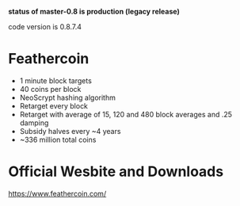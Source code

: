 
**status of master-0.8 is production (legacy release)**

code version is 0.8.7.4

Feathercoin
===========

 - 1 minute block targets
 - 40 coins per block
 - NeoScrypt hashing algorithm
 - Retarget every block
 - Retarget with average of 15, 120 and 480 block averages and .25 damping
 - Subsidy halves every ~4 years
 - ~336 million total coins
 
Official Wesbite and Downloads
==============================

https://www.feathercoin.com/
